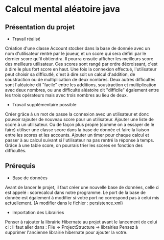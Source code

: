 # Calcul mental aléatoire java

## Présentation du projet

* Travail réalisé

Création d'une classe Account stocker dans la base de donnée avec un nom d'utilisateur rentré par le joueur, et un score qui sera défini par le dernier score qu'il obtiendra.
Il pourra ensuite afficher les meilleurs score des meilleurs utilisateur. Ces scores sont rangé par ordre décroissant, c'est à dire le plus fort score en haut.
Une fois la connexion effectué, l'utilisateur peut choisir sa difficutlé, c'est à dire soit un calcul d'addition, de soustraction ou de multiplication de deux nombres. Deux autres difficultés sont l'aléatoire dit "facile" entre les additions, soustraction et multiplication avec deux nombres, ou une difficulté aléatoire dit "difficile" également entre les trois opérateurs mais avec trois nombres au lieu de deux.

* Travail supplémentaire possible

Créer grâce à un mot de passe la connexion avec un utilisateur et donc pouvoir rajouter de nouveau score pour un utilisateur.
Ajouter une liste de score à un utilisateur. Ou de façon plus propre (comme on a essayer de le faire) utiliser une classe score dans la base de donnée et faire la liaison entre les scores et les accounts.
Ajouter un timer pour chaque calcul et passer à au calcul suivant si l'utilisateur na pas rentré la réponse à temps.
Grâce à une table score, on pourrais trier les scores en fonction des difficultés.

## Prérequis

* Base de données

Avant de lancer le projet, il faut créer une nouvelle base de données, celle ci est appelé : scorecalcul dans notre programme.
Le port de la base de donnée est également à modifier si votre port ne correspond pas à celui mis actuellement. (A modifier dans le fichier : persistence.xml)

* Importation des Librairies

Penser à rajouter la librairie Hibernate au projet avant le lancement de celui ci :
Il faut aller dans : File => ProjectStructure => librairies
Pensez à supprimer l'ancienne librairie hibernate pour ajouter la votre.
